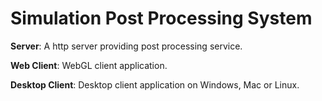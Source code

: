 # Simulation Post Processing System

**Server**: A http server providing post processing service.

**Web Client**: WebGL client application.

**Desktop Client**: Desktop client application on Windows, Mac or Linux.

